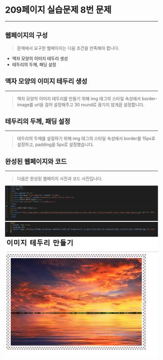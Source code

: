 # 209페이지 실습문제 8번 문제

-----------------------------

## 웹페이지의 구성

> 문제에서 요구한 웹페이지는 다음 조건을 만족해야 합니다.

+ 액자 모양의 이미지 테두리 생성
+ 테두리의 두께, 패딩 설정

## 액자 모양의 이미지 테두리 생성

-----------------------------

> 액자 모양의 이미지 테두리를 만들기 위해 img 태그의 스타일 속성에서 border-image를 url을 걸어 설정해주고 30 round로 끊기지 않게끔 설정합니다.

## 테두리의 두께, 패딩 설정

-----------------------------

> 테두리의 두께를 설정하기 위해 img 태그의 스타일 속성에서 border를 15px로 설정하고, padding을 5px로 설정했습니다.

## 완성된 웹페이지와 코드

-----------------------------

> 다음은 완성된 웹페이지 사진과 코드 사진입니다.

<img src="./image/p209_8코드.png">
<img src="./image/p209_8스타일.png">
<img src="./image/p209_8웹페이지.png">